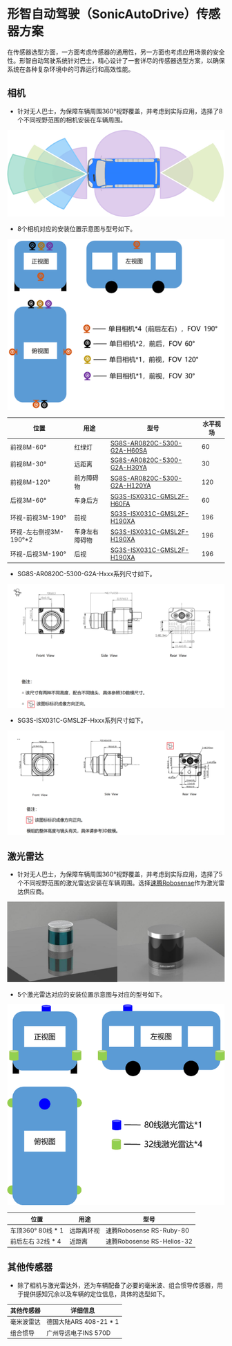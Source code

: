 # 形智自动驾驶（SonicAutoDrive）传感器方案

在传感器选型方面，一方面考虑传感器的通用性，另一方面也考虑应用场景的安全性。形智自动驾驶系统针对巴士，精心设计了一套详尽的传感器选型方案，以确保系统在各种复杂环境中的可靠运行和高效性能。

## 相机

- 针对无人巴士，为保障车辆周围360°视野覆盖，并考虑到实际应用，选择了8个不同视野范围的相机安装在车辆周围。

<!-- <p align="center">
  <img src="imgs/image_camera.png" alt="相机覆盖示意图" width="60%" height="60%">
</p> -->
![相机覆盖示意图](imgs/image_camera.png)

- 8个相机对应的安装位置示意图与型号如下。

<!-- <p align="center">
  <img src="imgs/image_cam_install.png" alt="传感器部署示意图" width="45%" height="45%">
</p> -->
![传感器部署示意图](imgs/image_cam_install.png)

| 位置       | 用途         | 型号                         | 水平视场 |
|------------|--------------|------------------------------|----------|
| 前视8M-60° | 红绿灯       | [SG8S-AR0820C-5300-G2A-H60SA](https://autosensee.feishu.cn/file/EeaDbepKFodUflx2Eqic0eNznwf?from=from_copylink) | 60       |
| 前视8M-30° | 远距离       | [SG8S-AR0820C-5300-G2A-H30YA](https://autosensee.feishu.cn/file/EsxEbsOL7om4MAx77b7cBTh6nDc?from=from_copylink) | 30       |
| 前视8M-120°| 前方障碍物   | [SG8S-AR0820C-5300-G2A-H120YA](https://autosensee.feishu.cn/file/Rj1fb8ubMolBhrxdxa5cyyUIn5c?from=from_copylink) | 120      |
| 后视3M-60° | 车身后方     | [SG3S-ISX031C-GMSL2F-H60FA](https://autosensee.feishu.cn/file/G5LKbEL0ioF6gSxRnMAceTGWnBc?from=from_copylink)   | 60       |
| 环视-前视3M-190° |  前视    | [SG3S-ISX031C-GMSL2F-H190XA](https://autosensee.feishu.cn/file/ISxtbAyHAo4lPLx65xrcp0Ulndd?from=from_copylink)  | 196      |
| 环视-左右侧视3M-190°*2| 车身左右障碍物 | [SG3S-ISX031C-GMSL2F-H190XA](https://autosensee.feishu.cn/file/ISxtbAyHAo4lPLx65xrcp0Ulndd?from=from_copylink)  | 196      |
| 环视-后视3M-190°   |   后视   | [SG3S-ISX031C-GMSL2F-H190XA](https://autosensee.feishu.cn/file/ISxtbAyHAo4lPLx65xrcp0Ulndd?from=from_copylink)  | 196      |

- SG8S-AR0820C-5300-G2A-Hxxx系列尺寸如下。

<!-- <p align="center">
  <img src="imgs/image_cam_SG8S.png" alt="SG8S-AR0820C-5300相机参数" width="70%" height="70%">
</p> -->
![SG8S-AR0820C-5300相机参数](imgs/image_cam_SG8S.png)

- SG3S-ISX031C-GMSL2F-Hxxx系列尺寸如下。

<!-- <p align="center">
  <img src="imgs/image_cam_SG3S.png" alt="SG8S-AR0820C-5300相机参数" width="70%" height="70%">
</p> -->
![SG8S-AR0820C-5300相机参数](imgs/image_cam_SG3S.png)

## 激光雷达

- 针对无人巴士，为保障车辆周围360°视野覆盖，并考虑到实际应用，选择了5个不同视野范围的激光雷达安装在车辆周围。选择[速腾Robosense](https://www.robosense.ai/index)作为激光雷达供应商。

<!-- <p align="center">
  <img src="imgs/image_lidar.png" alt="传感器部署示意图" width="70%" height="70%">
</p> -->
![传感器部署示意图](imgs/image_lidar.png)

- 5个激光雷达对应的安装位置示意图与对应的型号如下。

<!-- <p align="center">
  <img src="imgs/image_lidar_install.png" alt="传感器部署示意图" width="40%" height="40%">
</p> -->
![传感器部署示意图](imgs/image_lidar_install.png)

| 位置       | 用途         | 型号                         | 
|------------|--------------|------------------------------|
| 车顶360° 80线 * 1 | 远距离环视    | 速腾Robosense RS-Ruby-80 |
| 前后左右 32线 * 4 | 近距离       | 速腾Robosense RS-Helios-32 |


## 其他传感器

- 除了相机与激光雷达外，还为车辆配备了必要的毫米波、组合惯导传感器，用于提供感知冗余以及车辆的定位信息，具体的选型如下。

| 其他传感器 | 详细信息                          |
|---------------------|-----------------------------------|
| 毫米波雷达           | 德国大陆ARS 408-21 * 1           |
| 组合惯导             | 广州导远电子INS 570D               |
